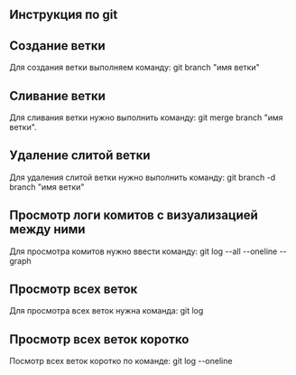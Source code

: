 ## Инструкция по git

## Создание ветки
Для создания ветки выполняем команду:
git branch "имя ветки"
## Сливание ветки
Для сливания ветки нужно выполнить команду:
git merge branch "имя ветки".

## Удаление слитой ветки
Для удаления слитой ветки нужно выполнить команду:
git branch -d branch "имя ветки"

## Просмотр логи комитов с визуализацией между ними
Для просмотра комитов нужно ввести команду:
git log --all --oneline --graph


## Просмотр всех веток
Для просмотра всех веток нужна команда:
git log

## Просмотр всех веток коротко
Посмотр всех веток коротко по команде:
git log --oneline
